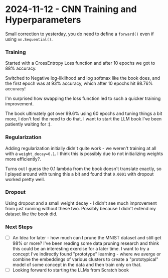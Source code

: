# 2024-11-12 - CNN Training and Hyperparameters
Small correction to yesterday, you do need to define a `forward()` even if using `nn.Sequential()`.

### Training
Started with a CrossEntropy Loss function and after 10 epochs we got to 88% accuracy.

Switched to Negative log-liklihood and log softmax like the book does, and the first epoch was at 93% accuracy, which after 10 epochs hit 98.76% accuracy!

I'm surprised how swapping the loss function led to such a quicker training improvement.

The book ultimately got over 99.6% using 60 epochs and tuning things a bit more, I don't feel the need to do that. I want to start the LLM book I've been patiently waiting for :).

### Regularization
Adding regularization initially didn't quite work - we weren't training at all with a `weight_decay=0.1`. I think this is possibly due to not initializing weights more efficiently?.

Turns out I guess the 0.1 lambda from the book doesn't translate exactly, so I played around with tuning this a bit and found that `0.0001` with dropout worked pretty well.


### Dropout
Using dropout and a small weight decay - I didn't see much improvement from just running without these two. Possibly because I didn't extend my dataset like the book did.


### Next Steps
- [ ] An Idea for later - how much can I prune the MNIST dataset and still get 98% or more? I've been reading some data pruning research and think this could be an interesting exercise for a later time. I want to try a concept I've indirectly found "prototype" learning - where we averge or combine the embeddings of various clusters to create a "prototypical" model of some concept in the data and then train only on that.
- [ ] Looking forward to starting the LLMs from Scratch book